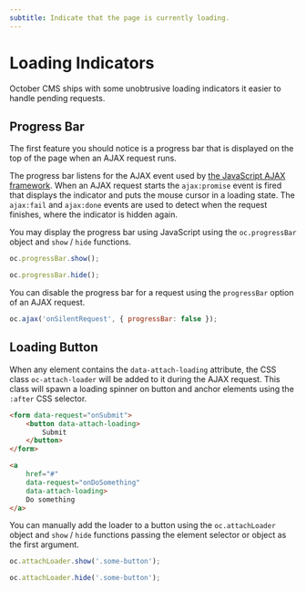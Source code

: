 ```yaml
---
subtitle: Indicate that the page is currently loading.
---
```

# Loading Indicators

October CMS ships with some unobtrusive loading indicators it easier to handle pending requests.

## Progress Bar

The first feature you should notice is a progress bar that is displayed on the top of the page when an AJAX request runs.

The progress bar listens for the AJAX event used by [the JavaScript AJAX framework](./javascript-api.md). When an AJAX request starts the `ajax:promise` event is fired that displays the indicator and puts the mouse cursor in a loading state. The `ajax:fail` and `ajax:done` events are used to detect when the request finishes, where the indicator is hidden again.

You may display the progress bar using JavaScript using the `oc.progressBar` object and `show` / `hide` functions.

```js
oc.progressBar.show();

oc.progressBar.hide();
```

You can disable the progress bar for a request using the `progressBar` option of an AJAX request.

```js
oc.ajax('onSilentRequest', { progressBar: false });
```

## Loading Button

When any element contains the `data-attach-loading` attribute, the CSS class `oc-attach-loader` will be added to it during the AJAX request. This class will spawn a loading spinner on button and anchor elements using the `:after` CSS selector.

```html
<form data-request="onSubmit">
    <button data-attach-loading>
        Submit
    </button>
</form>

<a
    href="#"
    data-request="onDoSomething"
    data-attach-loading>
    Do something
</a>
```

You can manually add the loader to a button using the `oc.attachLoader` object and `show` / `hide` functions passing the element selector or object as the first argument.

```js
oc.attachLoader.show('.some-button');

oc.attachLoader.hide('.some-button');
```
